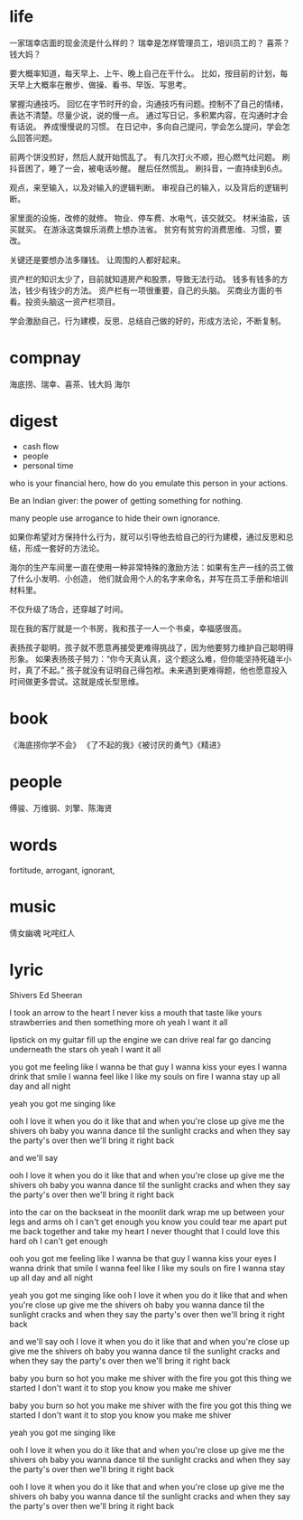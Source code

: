 # life

一家瑞幸店面的现金流是什么样的？
瑞幸是怎样管理员工，培训员工的？
喜茶？钱大妈？

要大概率知道，每天早上、上午、晚上自己在干什么。
比如，按目前的计划，每天早上大概率在散步、做操、看书、早饭、写思考。

掌握沟通技巧。
回忆在字节时开的会，沟通技巧有问题。控制不了自己的情绪，表达不清楚。尽量少说，说的慢一点。
通过写日记，多积累内容，在沟通时才会有话说。
养成慢慢说的习惯。
在日记中，多向自己提问，学会怎么提问，学会怎么回答问题。

前两个饼没煎好，然后人就开始慌乱了。
有几次打火不顺，担心燃气灶问题。
刷抖音困了，睡了一会，被电话吵醒。
醒后任然慌乱。
刷抖音，一直持续到6点。

观点，来至输入，以及对输入的逻辑判断。
审视自己的输入，以及背后的逻辑判断。

家里面的设施，改修的就修。
物业、停车费、水电气，该交就交。
材米油盐，该买就买。
在游泳这类娱乐消费上想办法省。
贫穷有贫穷的消费思维、习惯，要改。

关键还是要想办法多赚钱。
让周围的人都好起来。

资产栏的知识太少了，目前就知道房产和股票，导致无法行动。
钱多有钱多的方法，钱少有钱少的方法。
资产栏有一项很重要，自己的头脑。
买商业方面的书看。投资头脑这一资产栏项目。

学会激励自己，行为建模，反思、总结自己做的好的，形成方法论，不断复制。

# compnay

海底捞、瑞幸、喜茶、钱大妈
海尔

# digest

* cash flow
* people
* personal time

who is your financial hero, how do you emulate this person in your actions.

Be an Indian giver: the power of getting something for nothing.

many people use arrogance to hide their own ignorance.

如果你希望对方保持什么行为，就可以引导他去给自己的行为建模，通过反思和总结，形成一套好的方法论。

海尔的生产车间里一直在使用一种非常特殊的激励方法：如果有生产一线的员工做了什么小发明、小创造，
他们就会用个人的名字来命名，并写在员工手册和培训材料里。

不仅升级了场合，还穿越了时间。

现在我的客厅就是一个书房，我和孩子一人一个书桌，幸福感很高。

表扬孩子聪明，孩子就不愿意再接受更难得挑战了，因为他要努力维护自己聪明得形象。
如果表扬孩子努力：“你今天真认真，这个题这么难，但你能坚持死磕半小时，真了不起。”
孩子就没有证明自己得包袱。未来遇到更难得题，他也愿意投入时间做更多尝试。这就是成长型思维。

# book

《海底捞你学不会》
《了不起的我》《被讨厌的勇气》《精进》

# people

傅骏、万维钢、刘擎、陈海贤

# words

fortitude, arrogant, ignorant, 

# music

倩女幽魂
叱咤红人

# lyric

Shivers
  Ed Sheeran

I took an arrow to the heart
I never kiss a mouth that taste like yours
strawberries and then something more
oh yeah I want it all

lipstick on my guitar
fill up the engine we can drive real far
go dancing underneath the stars
oh yeah I want it all

you got me feeling like
I wanna be that guy
I wanna kiss your eyes
I wanna drink that smile
I wanna feel like I
like my souls on fire
I wanna stay up all day and all night

yeah you got me singing like

ooh I love it when you do it like that
and when you're close up
give me the shivers
oh baby you wanna dance til the sunlight cracks
and when they say the party's over
then we'll bring it right back

and we'll say

ooh I love it when you do it like that
and when you're close up
give me the shivers
oh baby you wanna dance til the sunlight cracks
and when they say the party's over
then we'll bring it right back

into the car
on the backseat in the moonlit dark
wrap me up between your legs and arms
oh I can't get enough
you know you could tear me apart
put me back together and take my heart
I never thought that I could love this hard
oh I can't get enough

ooh you got me feeling like
I wanna be that guy
I wanna kiss your eyes
I wanna drink that smile
I wanna feel like I
like my souls on fire
I wanna stay up all day and all night

yeah you got me singing like
ooh I love it when you do it like that
and when you're close up
give me the shivers
oh baby you wanna dance til the sunlight cracks
and when they say the party's over
then we'll bring it right back

and we'll say
ooh I love it when you do it like that
and when you're close up
give me the shivers
oh baby you wanna dance til the sunlight cracks
and when they say the party's over
then we'll bring it right back

baby you burn so hot
you make me shiver with the fire you got
this thing we started I don't want it to stop
you know you make me shiver

baby you burn so hot
you make me shiver with the fire you got
this thing we started I don't want it to stop
you know you make me shiver

yeah you got me singing like

ooh I love it when you do it like that
and when you're close up
give me the shivers
oh baby you wanna dance til the sunlight cracks
and when they say the party's over
then we'll bring it right back

ooh I love it when you do it like that
and when you're close up
give me the shivers
oh baby you wanna dance til the sunlight cracks
and when they say the party's over
then we'll bring it right back
